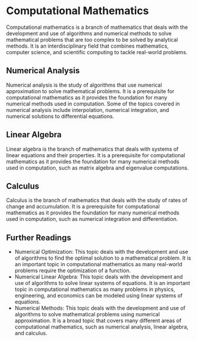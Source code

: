 # Computational Mathematics

Computational mathematics is a branch of mathematics that deals with the development and use of algorithms and numerical methods to solve mathematical problems that are too complex to be solved by analytical methods. It is an interdisciplinary field that combines mathematics, computer science, and scientific computing to tackle real-world problems.

## Numerical Analysis

Numerical analysis is the study of algorithms that use numerical approximation to solve mathematical problems. It is a prerequisite for computational mathematics as it provides the foundation for many numerical methods used in computation. Some of the topics covered in numerical analysis include interpolation, numerical integration, and numerical solutions to differential equations.

## Linear Algebra

Linear algebra is the branch of mathematics that deals with systems of linear equations and their properties. It is a prerequisite for computational mathematics as it provides the foundation for many numerical methods used in computation, such as matrix algebra and eigenvalue computations.

## Calculus

Calculus is the branch of mathematics that deals with the study of rates of change and accumulation. It is a prerequisite for computational mathematics as it provides the foundation for many numerical methods used in computation, such as numerical integration and differentiation.

## Further Readings

- Numerical Optimization: This topic deals with the development and use of algorithms to find the optimal solution to a mathematical problem. It is an important topic in computational mathematics as many real-world problems require the optimization of a function.
- Numerical Linear Algebra: This topic deals with the development and use of algorithms to solve linear systems of equations. It is an important topic in computational mathematics as many problems in physics, engineering, and economics can be modeled using linear systems of equations.
- Numerical Methods: This topic deals with the development and use of algorithms to solve mathematical problems using numerical approximation. It is a broad topic that covers many different areas of computational mathematics, such as numerical analysis, linear algebra, and calculus.
